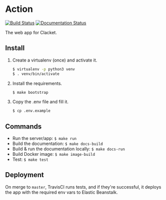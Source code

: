 # Action
[![Build Status](https://travis-ci.org/Clacket/action.svg?branch=master)](https://travis-ci.org/Clacket/action) [![Documentation Status](https://readthedocs.org/projects/action/badge/?version=latest)](http://action.readthedocs.io/en/latest/?badge=latest)


The web app for Clacket.

## Install
1. Create a virtualenv (once) and activate it.
	```bash
	$ virtualenv -p python3 venv
	$ . venv/bin/activate
	```
2. Install the requirements.
	```bash
	$ make bootstrap
	```
3. Copy the .env file and fill it.
	```bash
	$ cp .env.example
	```

## Commands
- Run the server/app: `$ make run`
- Build the documentation: `$ make docs-build`
- Build & run the documentation locally: `$ make docs-run`
- Build Docker image: `$ make image-build`
- Test: `$ make test`

## Deployment
On merge to `master`, TravisCI runs tests, and if they're successful, it deploys the app with the required env vars to Elastic Beanstalk.
